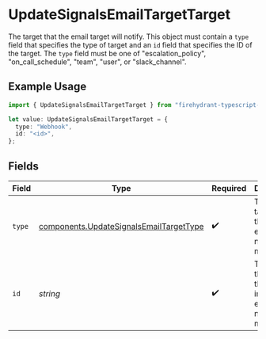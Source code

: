 # UpdateSignalsEmailTargetTarget

The target that the email target will notify. This object must contain a `type`
field that specifies the type of target and an `id` field that specifies the ID of
the target. The `type` field must be one of "escalation_policy", "on_call_schedule",
"team", "user", or "slack_channel".


## Example Usage

```typescript
import { UpdateSignalsEmailTargetTarget } from "firehydrant-typescript-sdk/models/components";

let value: UpdateSignalsEmailTargetTarget = {
  type: "Webhook",
  id: "<id>",
};
```

## Fields

| Field                                                                                              | Type                                                                                               | Required                                                                                           | Description                                                                                        |
| -------------------------------------------------------------------------------------------------- | -------------------------------------------------------------------------------------------------- | -------------------------------------------------------------------------------------------------- | -------------------------------------------------------------------------------------------------- |
| `type`                                                                                             | [components.UpdateSignalsEmailTargetType](../../models/components/updatesignalsemailtargettype.md) | :heavy_check_mark:                                                                                 | The type of target that the inbound email will notify when matched.                                |
| `id`                                                                                               | *string*                                                                                           | :heavy_check_mark:                                                                                 | The ID of the target that the inbound email will notify when matched.                              |